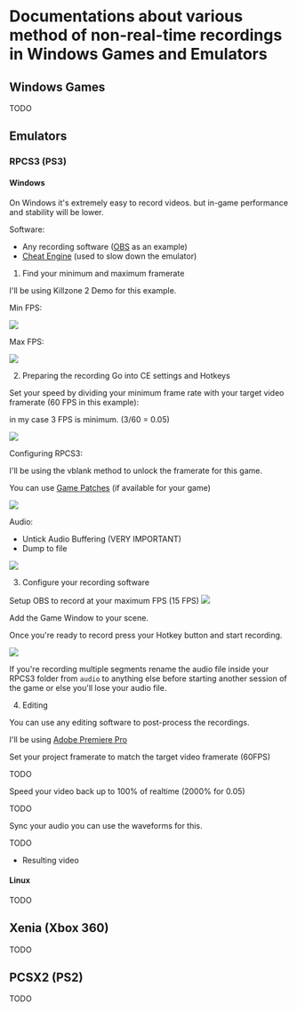 # Documentations about various method of non-real-time recordings in Windows Games and Emulators

## Windows Games

TODO

## Emulators

### RPCS3 (PS3)

#### Windows

On Windows it's extremely easy to record videos. but in-game performance and stability will be lower.

Software:

  * Any recording software ([OBS](https://github.com/obsproject/obs-studio) as an example)
  * [Cheat Engine](https://github.com/cheat-engine/cheat-engine) (used to slow down the emulator)

1. Find your minimum and maximum framerate

I'll be using Killzone 2 Demo for this example.

Min FPS:

![](https://i.imgur.com/XwrnZds.png)

Max FPS:

![](https://i.imgur.com/7YJP2dL.png)

2. Preparing the recording
Go into CE settings and Hotkeys

Set your speed by dividing your minimum frame rate with your target video framerate (60 FPS in this example):

in my case 3 FPS is minimum. (3/60 = 0.05)

![](https://i.imgur.com/n11f69c.png)

Configuring RPCS3:

I'll be using the vblank method to unlock the framerate for this game.

You can use [Game Patches](https://github.com/RPCS3/rpcs3/wiki/Game-Patches) (if available for your game)

![](https://i.imgur.com/WYGrQVG.png)

Audio:

  * Untick Audio Buffering (VERY IMPORTANT)
  * Dump to file

![](https://i.imgur.com/Bwq2yNx.png)

3. Configure your recording software

Setup OBS to record at your maximum FPS (15 FPS)
![](https://i.imgur.com/z0UL1zn.png)

Add the Game Window to your scene.

Once you're ready to record press your Hotkey button and start recording.

![](https://i.imgur.com/HPCDO18.png)

If you're recording multiple segments rename the audio file inside your RPCS3 folder from `audio` to anything else before starting another session of the game or else you'll lose your audio file.

4. Editing

You can use any editing software to post-process the recordings.

I'll be using [Adobe Premiere Pro](https://www.adobe.com/sea/products/premiere.html)

Set your project framerate to match the target video framerate (60FPS)

TODO

Speed your video back up to 100% of realtime (2000% for 0.05)

TODO

Sync your audio you can use the waveforms for this.

TODO

- Resulting video

#### Linux

TODO


## Xenia (Xbox 360)
TODO


## PCSX2 (PS2)
TODO
